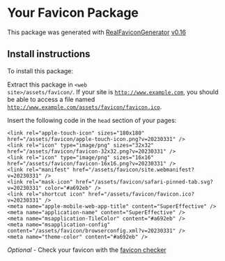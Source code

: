 # Your Favicon Package

This package was generated with [RealFaviconGenerator](https://realfavicongenerator.net/) [v0.16](https://realfavicongenerator.net/change_log#v0.16)

## Install instructions

To install this package:

Extract this package in <code>&lt;web site&gt;/assets/favicon/</code>. If your site is <code>http://www.example.com</code>, you should be able to access a file named <code>http://www.example.com/assets/favicon/favicon.ico</code>.

Insert the following code in the `head` section of your pages:

    <link rel="apple-touch-icon" sizes="180x180" href="/assets/favicon/apple-touch-icon.png?v=20230331" />
    <link rel="icon" type="image/png" sizes="32x32" href="/assets/favicon/favicon-32x32.png?v=20230331" />
    <link rel="icon" type="image/png" sizes="16x16" href="/assets/favicon/favicon-16x16.png?v=20230331" />
    <link rel="manifest" href="/assets/favicon/site.webmanifest?v=20230331" />
    <link rel="mask-icon" href="/assets/favicon/safari-pinned-tab.svg?v=20230331" color="#a692eb" />
    <link rel="shortcut icon" href="/assets/favicon/favicon.ico?v=20230331" />
    <meta name="apple-mobile-web-app-title" content="SuperEffective" />
    <meta name="application-name" content="SuperEffective" />
    <meta name="msapplication-TileColor" content="#a692eb" />
    <meta name="msapplication-config" content="/assets/favicon/browserconfig.xml?v=20230331" />
    <meta name="theme-color" content="#a692eb" />

*Optional* - Check your favicon with the [favicon checker](https://realfavicongenerator.net/favicon_checker)
